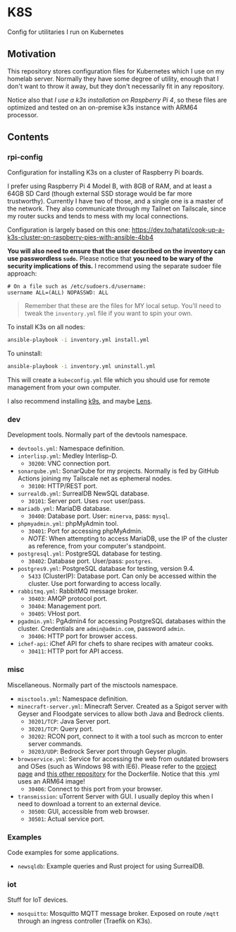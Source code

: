 # K8S

Config for utilitaries I run on Kubernetes

## Motivation

This repository stores configuration files for Kubernetes which I use on my homelab
server. Normally they have some degree of utility, enough that I don't want to throw
it away, but they don't necessarily fit in any repository.

Notice also that *I use a k3s installation on Raspberry Pi 4*, so these files are
optimized and tested on an on-premise k3s instance with ARM64 processor.

## Contents

### rpi-config

Configuration for installing K3s on a cluster of Raspberry Pi boards.

I prefer using Raspberry Pi 4 Model B, with 8GB of RAM, and at least a 64GB SD Card (though external SSD storage would be far more trustworthy). Currently I have two of those, and a single one is a master of the network. They also communicate through my Tailnet on Tailscale, since my router sucks and tends to mess with my local connections.

Configuration is largely based on this one: https://dev.to/hatati/cook-up-a-k3s-cluster-on-raspberry-pies-with-ansible-4bb4

**You will also need to ensure that the user described on the inventory can use passwordless `sudo`.** Please notice that **you need to be wary of the security implications of this.** I recommend using the separate sudoer file approach:

```
# On a file such as /etc/sudoers.d/username:
username ALL=(ALL) NOPASSWD: ALL
```

> Remember that these are the files for MY local setup. You'll need to tweak the `inventory.yml` file if you want to spin your own.

To install K3s on all nodes:

```bash
ansible-playbook -i inventory.yml install.yml
```

To uninstall:

```bash
ansible-playbook -i inventory.yml uninstall.yml
```

This will create a `kubeconfig.yml` file which you should use for remote management from your own computer.

I also recommend installing [k9s](https://k9scli.io/), and maybe [Lens](https://k8slens.dev/).

### dev

Development tools. Normally part of the devtools namespace.

- `devtools.yml`: Namespace definition.
- `interlisp.yml`: Medley Interlisp-D.
  - `30200`: VNC connection port.
- `sonarqube.yml`: SonarQube for my projects. Normally is fed by GitHub Actions joining
  my Tailscale net as ephemeral nodes.
  - `30100`: HTTP/REST port.
- `surrealdb.yml`: SurrealDB NewSQL database.
  - `30101`: Server port. Uses `root` user/pass.
- `mariadb.yml`: MariaDB database.
  - `30400`: Database port. User: `minerva`, pass: `mysql`.
- `phpmyadmin.yml`: phpMyAdmin tool.
  - `30401`: Port for accessing phpMyAdmin.
  - *NOTE:* When attempting to access MariaDB, use the IP of the cluster
	as reference, from your computer's standpoint.
- `postgresql.yml`: PostgreSQL database for testing.
  - `30402`: Database port. User/pass: `postgres`.
- `postgres9.yml`: PostgreSQL database for testing, version 9.4.
  - `5433` (ClusterIP): Database port. Can only be accessed within the cluster. Use port forwarding to access locally.
- `rabbitmq.yml`: RabbitMQ message broker.
  - `30403`: AMQP protocol port.
  - `30404`: Management port.
  - `30405`: VHost port.
- `pgadmin.yml`: PgAdmin4 for accessing PostgreSQL databases within the cluster. Credentials are `admin@admin.com`, password `admin`.
  - `30406`: HTTP port for browser access.
- `ichef-api`: iChef API for chefs to share recipes with amateur cooks.
  - `30411`: HTTP port for API access.

### misc

Miscellaneous. Normally part of the misctools namespace.

- `misctools.yml`: Namespace definition.
- `minecraft-server.yml`: Minecraft Server. Created as a Spigot server with Geyser and
  Floodgate services to allow both Java and Bedrock clients.
  - `30201/TCP`: Java Server port.
  - `30201/TCP`: Query port.
  - `30202`: RCON port, connect to it with a tool such as mcrcon to enter server commands.
  - `30203/UDP`: Bedrock Server port through Geyser plugin.
- `browservice.yml`: Service for accessing the web from outdated browsers and OSes (such
  as Windows 98 with IE6). Please refer to the [project page](https://github.com/ttalvitie/browservice/) and [this other repository](https://github.com/vivlim/browservice-docker)
  for the Dockerfile. Notice that this .yml uses an ARM64 image!
  - `30406`: Connect to this port from your browser.
- `transmission`: uTorrent Server with GUI. I usually deploy this when I need to download a torrent to an external device.
  - `30500`: GUI, accessible from web browser.
  - `30501`: Actual service port.

### Examples

Code examples for some applications.

- `newsqldb`: Example queries and Rust project for using SurrealDB.

### iot

Stuff for IoT devices.

- `mosquitto`: Mosquitto MQTT message broker. Exposed on route `/mqtt` through an ingress controller (Traefik on K3s).
